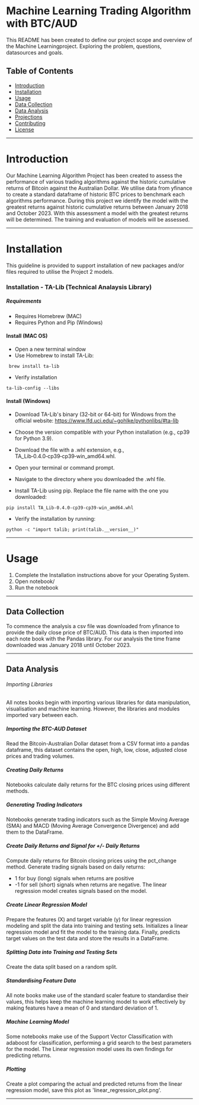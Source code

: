 # Machine Learning Trading Algorithm with BTC/AUD

This README has been created to define our project scope and overview of the Machine Learningproject. Exploring the problem, questions, datasources and goals. 

## Table of Contents
- [Introduction](#introduction)
- [Installation](#installation)
- [Usage](#usage)
- [Data Collection](#data-collection)
- [Data Analysis](#data-analysis)
- [Projections](#projections)
- [Contributing](#contributing)
- [License](#license)

 ___ 
# Introduction

Our Machine Learning Algorithm Project has been created to assess the performance of various trading algorithms against the historic cumulative returns of Bitcoin against the Australian Dollar. We utilise data from yfinance to create a standard dataframe of historic BTC prices to benchmark each algorithms performance. During this project we identify the model with the greatest returns against historic cumulative returns between January 2018 and October 2023. With this assessment a model with the greatest returns will be determined. The training and evaluation of models will be assessed. 

___
# Installation
This guideline is provided to support installation of new packages and/or files required to utilise the Project 2 models. 
### Installation - TA-Lib (Technical Analaysis Library)
##### Requirements
* Requires Homebrew (MAC)
* Requires Python and Pip (Windows)

#### Install (MAC OS)
 * Open a new terminal window
 * Use Homebrew to install TA-Lib:

```shell 
 brew install ta-lib
```

* Verify installation

```shell
ta-lib-config --libs
```

#### Install (Windows)
* Download TA-Lib's binary (32-bit or 64-bit) for Windows from the official website: https://www.lfd.uci.edu/~gohlke/pythonlibs/#ta-lib
* Choose the version compatible with your Python installation (e.g., cp39 for Python 3.9).
* Download the file with a .whl extension, e.g., TA_Lib‑0.4.0‑cp39‑cp39‑win_amd64.whl.
* Open your terminal or command prompt.

* Navigate to the directory where you downloaded the .whl file.

* Install TA-Lib using pip. Replace the file name with the one you downloaded:

```shell
pip install TA_Lib-0.4.0-cp39-cp39-win_amd64.whl
```
* Verify the installation by running:

```shell
python -c "import talib; print(talib.__version__)"
```

___
# Usage

1. Complete the Installation instructions above for your Operating System.
2. Open notebook/
3. Run the notebook
   
___
## Data Collection
To commence the analysis a csv file was downloaded from yfinance to provide the daily close price of BTC/AUD. This data is then imported into each note book with the Pandas library. For our analysis the time frame downloaded was January 2018 until October 2023. 

___
## Data Analysis
###### Importing Libraries
All notes books begin with importing various libraries for data manipulation, visualisation and machine learning. However, the libraries and modules imported vary between each.

##### Importing the BTC-AUD Dataset
Read the Bitcoin-Australian Dollar dataset from a CSV format into a pandas dataframe, this dataset contains the open, high, low, close, adjusted close prices and trading volumes. 

##### Creating Daily Returns
Notebooks calculate daily returns for the BTC closing prices using different methods. 

##### Generating Trading Indicators
Notebooks generate trading indicators such as the Simple Moving Average (SMA) and MACD (Moving Average Convergence Divergence) and add them to the DataFrame. 

##### Create Daily Returns and Signal for +/- Daily Returns
Compute daily returns for Bitcoin closing prices using the pct_change method. Generate trading signals based on daily returns: 
* 1 for buy (long) signals when returns are positive
* -1 for sell (short) signals when returns are negative.
The linear regression model creates signals based on the model. 

##### Create Linear Regression Model
Prepare the features (X) and target variable (y) for linear regression modeling and split the data into training and testing sets.
Initializes a linear regression model and fit the model to the training data. Finally, predicts target values on the test data and store the results in a DataFrame.

##### Splitting Data into Training and Testing Sets
Create the data split based on a random split.

##### Standardising Feature Data
All note books make use of the standard scaler feature to standardise their values, this helps keep the machine learning model to work effectively by making features have a mean of 0 and standard deviation of 1. 

##### Machine Learning Model
Some notebooks make use of the Support Vector Classification with adaboost for classification, performing a grid search to the best parameters for the model. The Linear regression model uses its own findings for predicting returns. 

##### Plotting
Create a plot comparing the actual and predicted returns from the linear regression model, save this plot as 'linear_regression_plot.png'.
___


